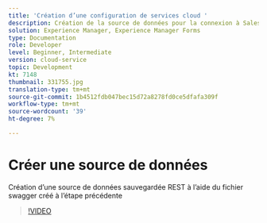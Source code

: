 ```yaml
---
title: 'Création d’une configuration de services cloud '
description: Création de la source de données pour la connexion à Salesforce à l’aide des informations d’identification OAuth
solution: Experience Manager, Experience Manager Forms
type: Documentation
role: Developer
level: Beginner, Intermediate
version: cloud-service
topic: Development
kt: 7148
thumbnail: 331755.jpg
translation-type: tm+mt
source-git-commit: 1b4512fdb047bec15d72a8278fd0ce5dfafa309f
workflow-type: tm+mt
source-wordcount: '39'
ht-degree: 7%

---
```


# Créer une source de données

Création d’une source de données sauvegardée REST à l’aide du fichier swagger créé à l’étape précédente

>[!VIDEO](https://video.tv.adobe.com/v/331755/?quality=12&learn=on)
